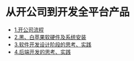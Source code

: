 
# 从开公司到开发全平台产品

- [1.开公司流程](1-start-company.md)
- [2.黑、白苹果软硬件及系统安装](2-macos.md)
- [3.软件开发设计阶段的思考、实践](3-architecture.md)
- [4.后端开发的思考、实践](4-backend.md)
